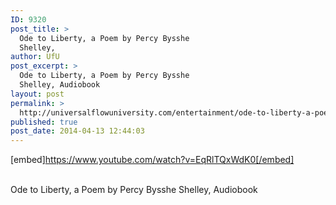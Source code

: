 ```yaml
---
ID: 9320
post_title: >
  Ode to Liberty, a Poem by Percy Bysshe
  Shelley,
author: UfU
post_excerpt: >
  Ode to Liberty, a Poem by Percy Bysshe
  Shelley, Audiobook
layout: post
permalink: >
  http://universalflowuniversity.com/entertainment/ode-to-liberty-a-poem-by-percy-bysshe-shelley/
published: true
post_date: 2014-04-13 12:44:03
---
```

[embed]https://www.youtube.com/watch?v=EqRlTQxWdK0[/embed]</br></br>
<p>Ode to Liberty, a Poem by Percy Bysshe Shelley, Audiobook</p>